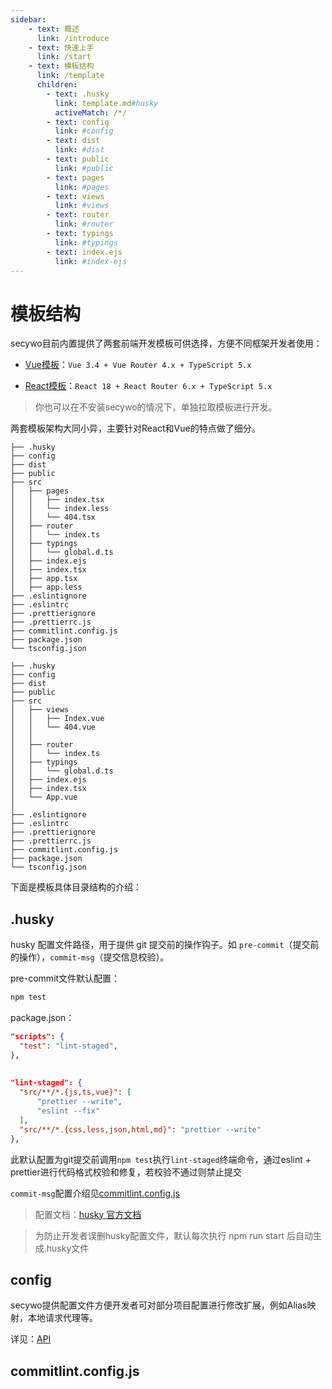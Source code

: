```yaml
---
sidebar:
    - text: 概述
      link: /introduce
    - text: 快速上手
      link: /start      
    - text: 模板结构
      link: /template
      children:
        - text: .husky
          link: template.md#husky
          activeMatch: /*/
        - text: config
          link: #config
        - text: dist
          link: #dist
        - text: public
          link: #public
        - text: pages
          link: #pages
        - text: views
          link: #views
        - text: router
          link: #router
        - text: typings
          link: #typings
        - text: index.ejs
          link: #index-ejs
---
```


# 模板结构

secywo目前内置提供了两套前端开发模板可供选择，方便不同框架开发者使用：

- [Vue模板]：`Vue 3.4 + Vue Router 4.x + TypeScript 5.x`

- [React模板]：`React 18 + React Router 6.x + TypeScript 5.x`

> 你也可以在不安装secywo的情况下，单独拉取模板进行开发。

两套模板架构大同小异，主要针对React和Vue的特点做了细分。

```shell title="react模板"
├── .husky
├── config
├── dist
├── public
├── src
│   ├── pages
│   │   ├── index.tsx
│   │   └── index.less
│   │   └── 404.tsx
│   ├── router
│   │   └── index.ts
│   ├── typings
│   │   └── global.d.ts
│   ├── index.ejs
│   ├── index.tsx
│   ├── app.tsx
│   ├── app.less
├── .eslintignore
├── .eslintrc
├── .prettierignore
├── .prettierrc.js
├── commitlint.config.js
├── package.json
└── tsconfig.json
```

```shell title="vue模板"
├── .husky
├── config
├── dist
├── public
├── src
│   ├── views
│   │   ├── Index.vue
│   │   └── 404.vue
│   │   
│   ├── router
│   │   └── index.ts
│   ├── typings
│   │   └── global.d.ts
│   ├── index.ejs
│   ├── index.tsx
│   └── App.vue
│
├── .eslintignore
├── .eslintrc
├── .prettierignore
├── .prettierrc.js
├── commitlint.config.js
├── package.json
└── tsconfig.json
```

下面是模板具体目录结构的介绍：

## .husky
husky 配置文件路径，用于提供 git 提交前的操作钩子。如
`pre-commit`（提交前的操作），`commit-msg`（提交信息校验）。

pre-commit文件默认配置：

```bash
npm test
```

package.json：

```json
"scripts": {
  "test": "lint-staged",
},
        
        
"lint-staged": {
  "src/**/*.{js,ts,vue}": [
      "prettier --write",
      "eslint --fix"
  ],
  "src/**/*.{css,less,json,html,md}": "prettier --write"
},
```

此默认配置为git提交前调用`npm test`执行`lint-staged`终端命令，通过eslint + prettier进行代码格式校验和修复，若校验不通过则禁止提交

`commit-msg`配置介绍见[commitlint.config.js](#commitlint-config-js)

> 配置文档：[husky 官方文档](https://typicode.github.io/husky/#/)

> 为防止开发者误删husky配置文件，默认每次执行 npm run start 后自动生成.husky文件

## config

secywo提供配置文件方便开发者可对部分项目配置进行修改扩展，例如Alias映射，本地请求代理等。

详见：[API]

## commitlint.config.js

[Vue模板]:https://gitee.com/fanlaBoy/secywo-template-vue
[React模板]:https://gitee.com/fanlaBoy/secywo-template-react
[API]:/api.html


